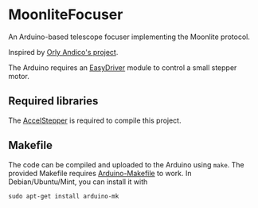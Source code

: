 # MoonliteFocuser

An Arduino-based telescope focuser implementing the Moonlite protocol.

Inspired by [Orly Andico's project](http://orlygoingthirty.blogspot.co.nz/2014/04/arduino-based-motor-focuser-controller.html).

The Arduino requires an [EasyDriver](https://www.sparkfun.com/products/12779)
module to control a small stepper motor.


## Required libraries

The [AccelStepper](http://www.airspayce.com/mikem/arduino/AccelStepper) is
required to compile this project.


## Makefile

The code can be compiled and uploaded to the Arduino using `make`.
The provided Makefile requires
[Arduino-Makefile](https://github.com/sudar/Arduino-Makefile) to work.
In Debian/Ubuntu/Mint, you can install it with

    sudo apt-get install arduino-mk
